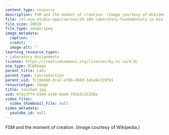 ```yaml
---
content_type: resource
description: FSM and the moment of creation. (Image courtesy of Wikipedia.)
file: /ol-ocw-studio-app/courses/20-109-laboratory-fundamentals-in-biological-engineering-fall-2007/87e23ff4b34da24b6ee6fd1e5c25358a_touched.jpg
file_size: 28028
file_type: image/jpeg
image_metadata:
  caption: ''
  credit: ''
  image-alt: ''
learning_resource_types:
- Laboratory Assignments
license: https://creativecommons.org/licenses/by-nc-sa/4.0/
ocw_type: OCWImage
parent_title: Labs
parent_type: CourseSection
parent_uid: fc19e690-0ca7-af8b-d48d-3a5a9e329f01
resourcetype: Image
title: touched.jpg
uid: 87e23ff4-b34d-a24b-6ee6-fd1e5c25358a
video_files:
  video_thumbnail_file: null
video_metadata:
  youtube_id: null
---
```

FSM and the moment of creation. (Image courtesy of Wikipedia.)